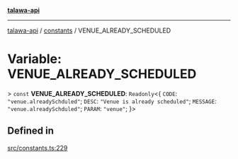 [**talawa-api**](../../README.md)

***

[talawa-api](../../modules.md) / [constants](../README.md) / VENUE\_ALREADY\_SCHEDULED

# Variable: VENUE\_ALREADY\_SCHEDULED

\> `const` **VENUE\_ALREADY\_SCHEDULED**: `Readonly`\<\{ `CODE`: `"venue.alreadySchduled"`; `DESC`: `"Venue is already scheduled"`; `MESSAGE`: `"venue.alreadySchduled"`; `PARAM`: `"venue"`; \}\>

## Defined in

[src/constants.ts:229](https://github.com/PalisadoesFoundation/talawa-api/blob/039b0f127fb8caa46d57186ab4b3bb27fe150903/src/constants.ts#L229)

